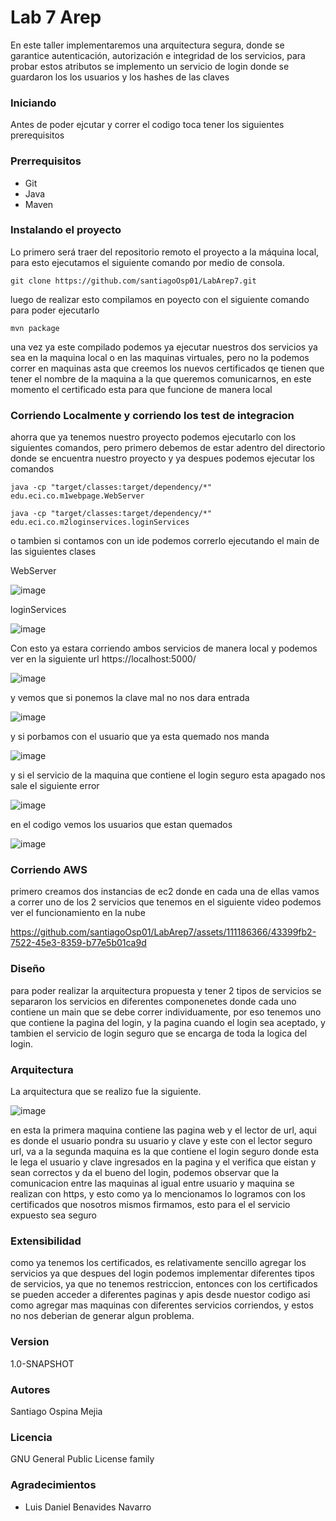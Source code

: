 # Lab 7 Arep 
En este taller implementaremos una arquitectura segura, donde se garantice autenticación, autorización e integridad de los servicios,
para probar estos atributos se implemento un servicio de login donde se guardaron los los usuarios y los hashes de las claves

### Iniciando
Antes de poder ejcutar y correr el codigo toca tener los siguientes prerequisitos

### Prerrequisitos
* Git 
* Java
* Maven

### Instalando el proyecto

Lo primero será traer del repositorio remoto el proyecto a la máquina local, para esto ejecutamos el siguiente comando por medio de consola.

```
git clone https://github.com/santiagoOsp01/LabArep7.git
```

luego de realizar esto compilamos en poyecto con el siguiente comando para poder ejecutarlo

```
mvn package
```
una vez ya este compilado podemos ya ejecutar nuestros dos servicios ya sea en la maquina local o en las maquinas virtuales,
pero no la podemos correr en maquinas asta que creemos los nuevos certificados qe tienen que tener el nombre de la
maquina a la que queremos comunicarnos, en este momento el certificado esta para que funcione de manera local

### Corriendo Localmente y corriendo los test de integracion

ahorra que ya tenemos nuestro proyecto podemos ejecutarlo con los siguientes comandos, pero primero debemos de estar adentro del directorio donde se encuentra nuestro proyecto y ya despues podemos ejecutar los comandos

```
java -cp "target/classes:target/dependency/*" edu.eci.co.m1webpage.WebServer
```

```
java -cp "target/classes:target/dependency/*" edu.eci.co.m2loginservices.loginServices
```
o tambien si contamos con un ide podemos correrlo ejecutando el main de las siguientes clases

WebServer

![image](https://github.com/santiagoOsp01/LabArep7/assets/111186366/030e619c-44ef-4ec1-b618-588bf9169d37)

loginServices

![image](https://github.com/santiagoOsp01/LabArep7/assets/111186366/1f876dde-4234-4582-8649-1bb1bf417d23)

Con esto ya estara corriendo ambos servicios de manera local y podemos ver en la siguiente url https://localhost:5000/

![image](https://github.com/santiagoOsp01/LabArep7/assets/111186366/8a73d691-68f9-4f03-a38e-7d3e8a45c2df)

y vemos que si ponemos la clave mal no nos dara entrada

![image](https://github.com/santiagoOsp01/LabArep7/assets/111186366/630a942a-0a95-4892-969e-5a30d968a67c)

y si porbamos con el usuario que ya esta quemado nos manda

![image](https://github.com/santiagoOsp01/LabArep7/assets/111186366/b112b132-767d-4c19-8a15-4b3f431b897e)

y si el servicio de la maquina que contiene el login seguro esta apagado nos sale el siguiente error

![image](https://github.com/santiagoOsp01/LabArep7/assets/111186366/d077a546-73dd-4b1b-b406-894954a3ec42)

en el codigo vemos los usuarios que estan quemados

![image](https://github.com/santiagoOsp01/LabArep7/assets/111186366/4163c6dd-ebd9-4dde-97d7-7fda4cb4e007)

### Corriendo AWS
primero creamos dos instancias de ec2 donde en cada una de ellas vamos a correr uno de los 2 servicios que tenemos 
en el siguiente video podemos ver el funcionamiento en la nube

https://github.com/santiagoOsp01/LabArep7/assets/111186366/43399fb2-7522-45e3-8359-b77e5b01ca9d

### Diseño

para poder realizar la arquitectura propuesta y tener 2 tipos de servicios se separaron los servicios en diferentes componenetes donde cada uno contiene un main que se debe correr individuamente, por eso tenemos uno que contiene la pagina del login, y la pagina cuando el login sea aceptado, y tambien el servicio de login seguro que se encarga de toda la logica del login.

### Arquitectura

La arquitectura que se realizo fue la siguiente.

![image](https://github.com/santiagoOsp01/LabArep7/assets/111186366/9dbbf50f-5159-465b-8c03-c313c772bd27)

en esta la primera maquina contiene las pagina web y el lector de url, aqui es donde el usuario pondra su usuario y clave y este con el lector seguro url, va a la segunda maquina es la que contiene el login seguro donde esta le lega el usuario y clave ingresados en la pagina y el verifica que eistan y sean correctos y da el bueno del login, podemos observar que la comunicacion entre las maquinas al igual entre usuario y maquina se realizan con https, y esto como ya lo mencionamos lo logramos con los certificados que nosotros mismos firmamos, esto para el el servicio expuesto sea seguro

### Extensibilidad

como ya tenemos los certificados, es relativamente sencillo agregar los servicios ya que despues del login podemos implementar diferentes tipos de servicios, ya que no tenemos restriccion, entonces con los certificados se pueden acceder a diferentes paginas y apis desde nuestor codigo asi como agregar mas maquinas con diferentes servicios corriendos, y estos no nos deberian de generar algun problema.

### Version

1.0-SNAPSHOT

### Autores

Santiago Ospina Mejia

### Licencia

GNU General Public License family

### Agradecimientos

* Luis Daniel Benavides Navarro



